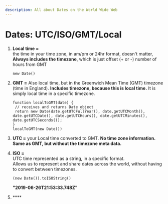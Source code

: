 ```yaml
---
description: All about Dates on the World Wide Web
---
```


# Dates: UTC/ISO/GMT/Local

1. **Local time =**  
   the time in your time zone, in am/pm or 24hr format, doesn't matter,   
   **Always includes the timezone**, which is just offset \(+ or -\) number of hours from GMT

   ```text
   new Date()
   ```

2. **GMT =** Also local time, but in the Greenwich Mean Time \(GMT\) timezone \(time in England\). **Includes timezone, because this is local time.** It is simply local time in a specific timezone.

   ```text
   function localToGMT(date) {
    // receives and returns Date object 
    return new Date(date.getUTCFullYear(), date.getUTCMonth(), date.getUTCDate(), date.getUTCHours(), date.getUTCMinutes(), date.getUTCSeconds());  
   } 
   localToGMT(new Date())
   ```

3. **UTC =** your Local time converted to GMT. **No time zone information. Same as GMT, but without the timezone meta data.** 
4. **ISO =**  
   UTC time represented as a string, in a specific format.  
   Allows us to represent and share dates across the world, without having to convert between timezones.

   `(new Date()).toISOString()`

   **"2019-06-26T21:53:33.748Z"**  

5. \*\*\*\*

